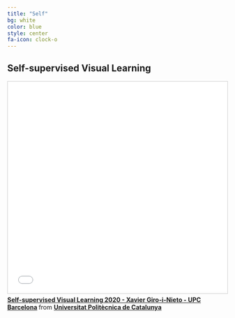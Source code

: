 ```yaml
---
title: "Self"
bg: white
color: blue
style: center
fa-icon: clock-o
---
```


## Self-supervised Visual Learning

<iframe src="//www.slideshare.net/slideshow/embed_code/key/GZDhPMVNGbke7F" width="595" height="485" frameborder="0" marginwidth="0" marginheight="0" scrolling="no" style="border:1px solid #CCC; border-width:1px; margin-bottom:5px; max-width: 100%;" allowfullscreen> </iframe> <div style="margin-bottom:5px"> <strong> <a href="//www.slideshare.net/xavigiro/selfsupervised-visual-learning-2020-xavier-giroinieto-upc-barcelona" title="Self-supervised Visual Learning 2020 - Xavier Giro-i-Nieto - UPC Barcelona" target="_blank">Self-supervised Visual Learning 2020 - Xavier Giro-i-Nieto - UPC Barcelona</a> </strong> from <strong><a href="https://www.slideshare.net/xavigiro" target="_blank">Universitat Politècnica de Catalunya</a></strong> </div>
